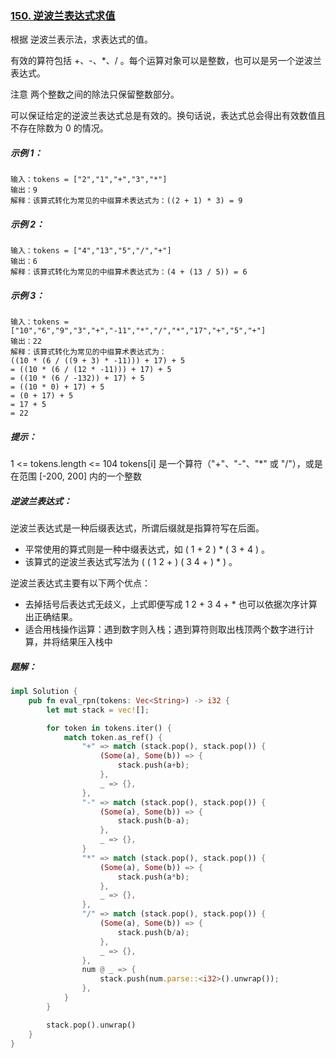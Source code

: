 ### [150. 逆波兰表达式求值](https://leetcode.cn/problems/evaluate-reverse-polish-notation/)
根据 逆波兰表示法，求表达式的值。

有效的算符包括 +、-、*、/ 。每个运算对象可以是整数，也可以是另一个逆波兰表达式。

注意 两个整数之间的除法只保留整数部分。

可以保证给定的逆波兰表达式总是有效的。换句话说，表达式总会得出有效数值且不存在除数为 0 的情况。



##### 示例 1：
```
输入：tokens = ["2","1","+","3","*"]
输出：9
解释：该算式转化为常见的中缀算术表达式为：((2 + 1) * 3) = 9
```

##### 示例 2：
```
输入：tokens = ["4","13","5","/","+"]
输出：6
解释：该算式转化为常见的中缀算术表达式为：(4 + (13 / 5)) = 6
```

##### 示例 3：
```
输入：tokens = ["10","6","9","3","+","-11","*","/","*","17","+","5","+"]
输出：22
解释：该算式转化为常见的中缀算术表达式为：
((10 * (6 / ((9 + 3) * -11))) + 17) + 5
= ((10 * (6 / (12 * -11))) + 17) + 5
= ((10 * (6 / -132)) + 17) + 5
= ((10 * 0) + 17) + 5
= (0 + 17) + 5
= 17 + 5
= 22
```

##### 提示：

1 <= tokens.length <= 104
tokens[i] 是一个算符（"+"、"-"、"*" 或 "/"），或是在范围 [-200, 200] 内的一个整数


##### 逆波兰表达式：

逆波兰表达式是一种后缀表达式，所谓后缀就是指算符写在后面。

- 平常使用的算式则是一种中缀表达式，如 ( 1 + 2 ) * ( 3 + 4 ) 。
- 该算式的逆波兰表达式写法为 ( ( 1 2 + ) ( 3 4 + ) * ) 。

逆波兰表达式主要有以下两个优点：

- 去掉括号后表达式无歧义，上式即便写成 1 2 + 3 4 + * 也可以依据次序计算出正确结果。
- 适合用栈操作运算：遇到数字则入栈；遇到算符则取出栈顶两个数字进行计算，并将结果压入栈中

##### 题解：
```rust
impl Solution {
    pub fn eval_rpn(tokens: Vec<String>) -> i32 {
        let mut stack = vec![];

        for token in tokens.iter() {
            match token.as_ref() {
                "+" => match (stack.pop(), stack.pop()) {
                    (Some(a), Some(b)) => {
                        stack.push(a+b);
                    },
                    _ => {},
                },
                "-" => match (stack.pop(), stack.pop()) {
                    (Some(a), Some(b)) => {
                        stack.push(b-a);
                    },
                    _ => {},
                }
                "*" => match (stack.pop(), stack.pop()) {
                    (Some(a), Some(b)) => {
                        stack.push(a*b);
                    },
                    _ => {},
                },
                "/" => match (stack.pop(), stack.pop()) {
                    (Some(a), Some(b)) => {
                        stack.push(b/a);
                    },
                    _ => {},
                },
                num @ _ => {
                    stack.push(num.parse::<i32>().unwrap());
                },
            }
        }

        stack.pop().unwrap()
    }
}
```
